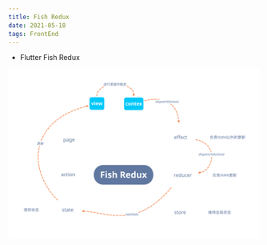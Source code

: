 ```yaml
---
title: Fish Redux
date: 2021-05-18
tags: FrontEnd
---
```


- Flutter Fish Redux

<!-- more -->
![fish redux](/assets/front/fish_redux.svg)
